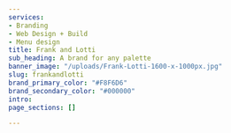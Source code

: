 ```yaml
---
services:
- Branding
- Web Design + Build
- Menu design
title: Frank and Lotti
sub_heading: A brand for any palette
banner_image: "/uploads/Frank-Lotti-1600-x-1000px.jpg"
slug: frankandlotti
brand_primary_color: "#F8F6D6"
brand_secondary_color: "#000000"
intro:
page_sections: []

---
```

